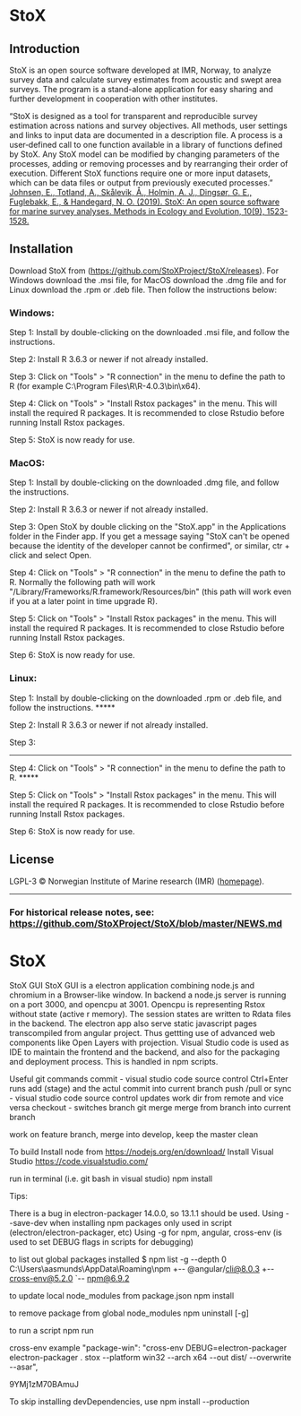 # StoX

## Introduction

StoX is an open source software developed at IMR, Norway, to analyze survey data and calculate survey estimates from acoustic and swept area surveys. The program is a stand-alone application for easy sharing and further development in cooperation with other institutes. 

“StoX is designed as a tool for transparent and reproducible survey estimation across nations and survey objectives. All methods, user settings and links to input data are documented in a description file. A process is a user‐defined call to one function available in a library of functions defined by StoX. Any StoX model can be modified by changing parameters of the processes, adding or removing processes and by rearranging their order of execution. Different StoX functions require one or more input datasets, which can be data files or output from previously executed processes.” [Johnsen, E., Totland, A., Skålevik, Å., Holmin, A. J., Dingsør, G. E., Fuglebakk, E., & Handegard, N. O. (2019). StoX: An open source software for marine survey analyses. Methods in Ecology and Evolution, 10(9), 1523-1528.](https://doi.org/10.1111/2041-210X.13250)

## Installation

Download StoX from (https://github.com/StoXProject/StoX/releases). For Windows download the .msi file, for MacOS download the .dmg file and for Linux download the .rpm or .deb file. Then follow the instructions below:

### Windows:

Step 1: 
Install by double-clicking on the downloaded .msi file, and follow the instructions.

Step 2: 
Install R 3.6.3 or newer if not already installed.

Step 3: 
Click on "Tools" > "R connection" in the menu to define the path to R (for example C:\Program Files\R\R-4.0.3\bin\x64).

Step 4: 
Click on "Tools" > "Install Rstox packages" in the menu. This will install the required R packages. It is recommended to close Rstudio before running Install Rstox packages. 

Step 5: 
StoX is now ready for use.

### MacOS:

Step 1: 
Install by double-clicking on the downloaded .dmg file, and follow the instructions.

Step 2: 
Install R 3.6.3 or newer if not already installed.

Step 3: 
Open StoX by double clicking on the "StoX.app" in the Applications folder in the Finder app. If you get a message saying "StoX can't be opened because the identity of the developer cannot be confirmed", or similar, ctr + click and select Open. 

Step 4: 
Click on "Tools" > "R connection" in the menu to define the path to R. Normally the following path will work "/Library/Frameworks/R.framework/Resources/bin" (this path will work even if you at a later point in time upgrade R).

Step 5: 
Click on "Tools" > "Install Rstox packages" in the menu. This will install the required R packages. It is recommended to close Rstudio before running Install Rstox packages. 

Step 6: 
StoX is now ready for use. 

### Linux:

Step 1: 
Install by double-clicking on the downloaded .rpm or .deb file, and follow the instructions. *****

Step 2: 
Install R 3.6.3 or newer if not already installed.

Step 3: 
*****

Step 4: 
Click on "Tools" > "R connection" in the menu to define the path to R. *****

Step 5: 
Click on "Tools" > "Install Rstox packages" in the menu. This will install the required R packages. It is recommended to close Rstudio before running Install Rstox packages. 

Step 6: 
StoX is now ready for use. 


## License

LGPL-3 © Norwegian Institute of Marine research (IMR) ([homepage](https://www.hi.no/en)).

---

### For historical release notes, see: https://github.com/StoXProject/StoX/blob/master/NEWS.md





















# StoX
StoX GUI
StoX GUI is a electron application combining node.js and chromium in a Browser-like window. In backend a node.js server is running on a port 3000, and opencpu at 3001. Opencpu is representing Rstox without state (active r memory). The session states are written to Rdata files in the backend. The electron app also serve static javascript pages transcompiled from angular project. Thus gettting use of advanced web components like Open Layers with projection. Visual Studio code is used as IDE to maintain the frontend and the backend, and also for the packaging and deployment process. This is handled in npm scripts.

Useful git commands
commit - visual studio code source control Ctrl+Enter runs add (stage) and the actul commit into current branch
push /pull or sync - visual studio code source control updates work dir from remote and vice versa
checkout - switches branch
git merge <branch> merge from branch into current branch  

work on feature branch, merge into develop, keep the master clean

To build
Install node from https://nodejs.org/en/download/
Install Visual Studio https://code.visualstudio.com/

run in terminal (i.e. git bash in visual studio) 
npm install

Tips:

There is a bug in electron-packager 14.0.0, so 13.1.1 should be used.
Using --save-dev when installing npm packages only used in script (electron/electron-packager, etc)
Using -g for npm, angular, cross-env (is used to set DEBUG flags in scripts for debugging)

to list out global packages installed
$ npm list -g --depth 0
C:\Users\aasmunds\AppData\Roaming\npm
+-- @angular/cli@8.0.3
+-- cross-env@5.2.0
`-- npm@6.9.2

to update local node_modules from package.json
npm install 

to remove package from global node_modules
npm uninstall [-g] <package>

to run a script
npm run <scriptname>

cross-env example
"package-win": "cross-env DEBUG=electron-packager electron-packager . stox --platform win32 --arch x64 --out dist/ --overwrite  --asar",


9YMj1zM70BAmuJ


To skip installing devDependencies, use npm install --production